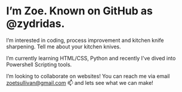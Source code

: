 # I’m Zoe. Known on GitHub as @zydridas.
I’m interested in coding, process improvement and kitchen knife sharpening. Tell me about your kitchen knives. 


I’m currently learning HTML/CSS, Python and recently I've dived into Powershell Scripting tools.


I’m looking to collaborate on websites! You can reach me via email <zoetsullivan@gmail.com> 📫 and lets see what we can make!

<!---
zydridas/zydridas is a ✨ special ✨ repository because its `README.md` (this file) appears on your GitHub profile.
You can click the Preview link to take a look at your changes.
--->
